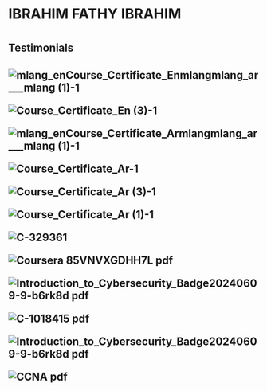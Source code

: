 <h1>IBRAHIM FATHY IBRAHIM<h1>
<h2>Testimonials<h2>
  
![mlang_enCourse_Certificate_Enmlangmlang_ar___mlang (1)-1](https://github.com/user-attachments/assets/e87c643d-33a2-466f-905c-068268663b1e)

![Course_Certificate_En (3)-1](https://github.com/user-attachments/assets/fbb4981c-eb8a-4042-abe8-84d6f2c66f36)

![mlang_enCourse_Certificate_Armlangmlang_ar___mlang (1)-1](https://github.com/user-attachments/assets/55deeaf2-5512-4f5c-89d9-5a70d2d9f6f5)

![Course_Certificate_Ar-1](https://github.com/user-attachments/assets/eea063d4-2b4a-4284-ae97-1302ec734fc7)

![Course_Certificate_Ar (3)-1](https://github.com/user-attachments/assets/5f55c6e5-29e4-4b68-8e37-a8f7ca522d5f)

![Course_Certificate_Ar (1)-1](https://github.com/user-attachments/assets/6f314071-c9d5-4b1d-ac06-4b3b2a5d0f43)

![C-329361](https://github.com/user-attachments/assets/49baf318-6267-4f7e-a636-3aba4f0bc37b)

![Coursera 85VNVXGDHH7L pdf](https://github.com/user-attachments/assets/b629cfd3-1ea7-4e90-b5de-cc7da23683c2)

![Introduction_to_Cybersecurity_Badge20240609-9-b6rk8d pdf](https://github.com/user-attachments/assets/83e06d3d-50d2-49b3-adff-6f0b0e9a8e39)

![C-1018415 pdf](https://github.com/user-attachments/assets/ef198ba5-12ed-4fc2-8625-c32326715022)

![Introduction_to_Cybersecurity_Badge20240609-9-b6rk8d pdf](https://github.com/user-attachments/assets/f0841a2b-b401-4033-9baf-9f2d4f35c9de)

![CCNA pdf](https://github.com/user-attachments/assets/e7c8860c-55c7-453c-9935-3d37b5bda1f4)
